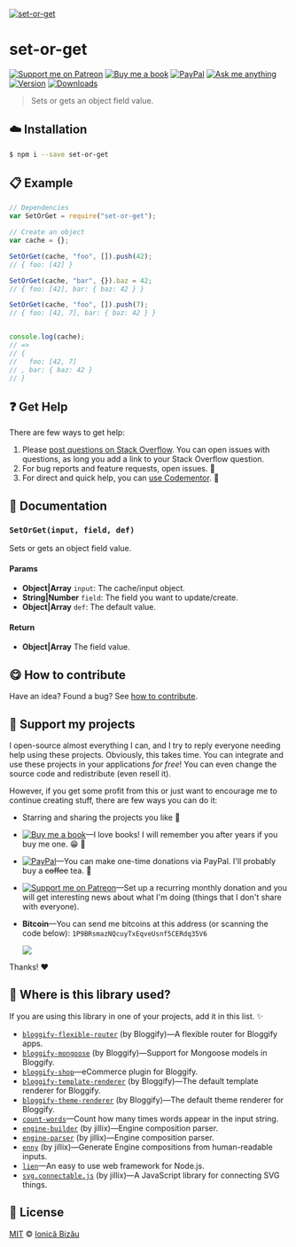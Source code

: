 <!-- Please do not edit this file. Edit the `blah` field in the `package.json` instead. If in doubt, open an issue. -->


[![set-or-get](http://i.imgur.com/EsztPQ4.png)](#)

# set-or-get

 [![Support me on Patreon][badge_patreon]][patreon] [![Buy me a book][badge_amazon]][amazon] [![PayPal][badge_paypal_donate]][paypal-donations] [![Ask me anything](https://img.shields.io/badge/ask%20me-anything-1abc9c.svg)](https://github.com/IonicaBizau/ama) [![Version](https://img.shields.io/npm/v/set-or-get.svg)](https://www.npmjs.com/package/set-or-get) [![Downloads](https://img.shields.io/npm/dt/set-or-get.svg)](https://www.npmjs.com/package/set-or-get)

> Sets or gets an object field value.

## :cloud: Installation

```sh
$ npm i --save set-or-get
```


## :clipboard: Example



```js
// Dependencies
var SetOrGet = require("set-or-get");

// Create an object
var cache = {};

SetOrGet(cache, "foo", []).push(42);
// { foo: [42] }

SetOrGet(cache, "bar", {}).baz = 42;
// { foo: [42], bar: { baz: 42 } }

SetOrGet(cache, "foo", []).push(7);
// { foo: [42, 7], bar: { baz: 42 } }


console.log(cache);
// =>
// {
//   foo: [42, 7]
// , bar: { baz: 42 }
// }
```



## :question: Get Help

There are few ways to get help:

 1. Please [post questions on Stack Overflow](https://stackoverflow.com/questions/ask). You can open issues with questions, as long you add a link to your Stack Overflow question.
 2. For bug reports and feature requests, open issues. :bug:
 3. For direct and quick help, you can [use Codementor](https://www.codementor.io/johnnyb). :rocket:


## :memo: Documentation


### `SetOrGet(input, field, def)`
Sets or gets an object field value.

#### Params

- **Object|Array** `input`: The cache/input object.
- **String|Number** `field`: The field you want to update/create.
- **Object|Array** `def`: The default value.

#### Return
- **Object|Array** The field value.



## :yum: How to contribute
Have an idea? Found a bug? See [how to contribute][contributing].


## :sparkling_heart: Support my projects

I open-source almost everything I can, and I try to reply everyone needing help using these projects. Obviously,
this takes time. You can integrate and use these projects in your applications *for free*! You can even change the source code and redistribute (even resell it).

However, if you get some profit from this or just want to encourage me to continue creating stuff, there are few ways you can do it:

 - Starring and sharing the projects you like :rocket:
 - [![Buy me a book][badge_amazon]][amazon]—I love books! I will remember you after years if you buy me one. :grin: :book:
 - [![PayPal][badge_paypal]][paypal-donations]—You can make one-time donations via PayPal. I'll probably buy a ~~coffee~~ tea. :tea:
 - [![Support me on Patreon][badge_patreon]][patreon]—Set up a recurring monthly donation and you will get interesting news about what I'm doing (things that I don't share with everyone).
 - **Bitcoin**—You can send me bitcoins at this address (or scanning the code below): `1P9BRsmazNQcuyTxEqveUsnf5CERdq35V6`

    ![](https://i.imgur.com/z6OQI95.png)

Thanks! :heart:


## :dizzy: Where is this library used?
If you are using this library in one of your projects, add it in this list. :sparkles:


 - [`bloggify-flexible-router`](https://github.com/Bloggify/flexible-router#readme) (by Bloggify)—A flexible router for Bloggify apps.
 - [`bloggify-mongoose`](https://github.com/Bloggify/bloggify-mongoose#readme) (by Bloggify)—Support for Mongoose models in Bloggify.
 - [`bloggify-shop`](https://github.com/IonicaBizau/bloggify-shop#readme)—eCommerce plugin for Bloggify.
 - [`bloggify-template-renderer`](https://github.com/Bloggify/template-renderer#readme) (by Bloggify)—The default template renderer for Bloggify.
 - [`bloggify-theme-renderer`](https://github.com/Bloggify/theme-renderer#readme) (by Bloggify)—The default theme renderer for Bloggify.
 - [`count-words`](https://github.com/IonicaBizau/count-words#readme)—Count how many times words appear in the input string.
 - [`engine-builder`](https://github.com/IonicaBizau/engine-parser) (by jillix)—Engine composition parser.
 - [`engine-parser`](https://github.com/IonicaBizau/engine-parser) (by jillix)—Engine composition parser.
 - [`enny`](https://github.com/IonicaBizau/enny) (by jillix)—Generate Engine compositions from human-readable inputs.
 - [`lien`](https://github.com/LienJS/Lien)—An easy to use web framework for Node.js.
 - [`svg.connectable.js`](https://github.com/jillix/svg.connectable.js) (by jillix)—A JavaScript library for connecting SVG things.

## :scroll: License

[MIT][license] © [Ionică Bizău][website]

[badge_patreon]: http://ionicabizau.github.io/badges/patreon.svg
[badge_amazon]: http://ionicabizau.github.io/badges/amazon.svg
[badge_paypal]: http://ionicabizau.github.io/badges/paypal.svg
[badge_paypal_donate]: http://ionicabizau.github.io/badges/paypal_donate.svg
[patreon]: https://www.patreon.com/ionicabizau
[amazon]: http://amzn.eu/hRo9sIZ
[paypal-donations]: https://www.paypal.com/cgi-bin/webscr?cmd=_s-xclick&hosted_button_id=RVXDDLKKLQRJW
[donate-now]: http://i.imgur.com/6cMbHOC.png

[license]: http://showalicense.com/?fullname=Ionic%C4%83%20Biz%C4%83u%20%3Cbizauionica%40gmail.com%3E%20(https%3A%2F%2Fionicabizau.net)&year=2015#license-mit
[website]: https://ionicabizau.net
[contributing]: /CONTRIBUTING.md
[docs]: /DOCUMENTATION.md
